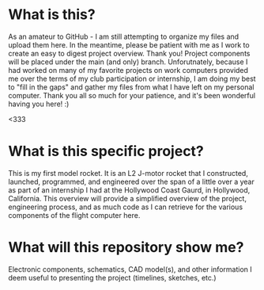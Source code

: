 # What is this? 

As an amateur to GitHub - I am still attempting to organize my files and upload them here.
In the meantime, please be patient with me as I work to create an easy to digest project overview. Thank you! 
Project components will be placed under the main (and only) branch. Unforutnately, because I 
had worked on many of my favorite projects on work computers provided me over the terms of my club participation or 
internship, I am doing my best to "fill in the gaps" and gather my files from what I have left on my personal computer. Thank you all so much for your patience, and it's been wonderful having you here! :) 


<333

# What is this specific project? 


This is my first model rocket. It is an L2 J-motor rocket that I constructed, launched, programmed, and engineered over the span of a little over a year as part of an internship I had at the Hollywood Coast Gaurd, in Hollywood, California. This overview will provide a simplified overview of the project, engineering process, and as much code as I can retrieve for the various components of the flight computer here.

# What will this repository show me? 

Electronic components, schematics, CAD model(s), and other information I deem useful to presenting the project (timelines, sketches, etc.) 

